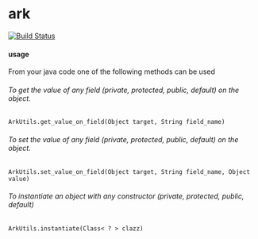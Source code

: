 ark
===
[![Build Status](https://travis-ci.org/daveayan/ark.png?branch=master)](https://travis-ci.org/daveayan/ark)

#### usage


From your java code one of the following methods can be used

###### To get the value of any field (private, protected, public, default) on the object.

`ArkUtils.get_value_on_field(Object target, String field_name)`


###### To set the value of any field (private, protected, public, default) on the object.

`ArkUtils.set_value_on_field(Object target, String field_name, Object value)`

###### To instantiate an object with any constructor (private, protected, public, default)

`ArkUtils.instantiate(Class< ? > clazz)`


